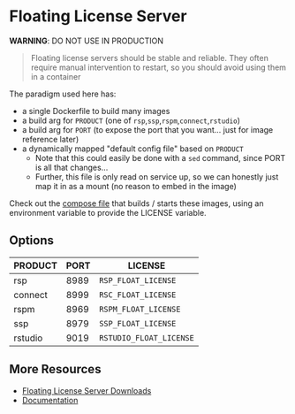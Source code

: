 # Floating License Server

**WARNING**: DO NOT USE IN PRODUCTION

> Floating license servers should be stable and reliable. They often require
> manual intervention to restart, so you should avoid using them in a container

The paradigm used here has:
 - a single Dockerfile to build many images
 - a build arg for `PRODUCT` (one of `rsp`,`ssp`,`rspm`,`connect`,`rstudio`)
 - a build arg for `PORT` (to expose the port that you want... just for image
   reference later)
 - a dynamically mapped "default config file" based on `PRODUCT`
     - Note that this could easily be done with a `sed` command, since PORT is
       all that changes...
     - Further, this file is only read on service up, so we can honestly just
       map it in as a mount (no reason to embed in the image)

Check out the [compose file](docker-compose.yml) that builds / starts
these images, using an environment variable to provide the LICENSE variable.

## Options

| PRODUCT | PORT | LICENSE                 |
|---------|------|-------------------------|
| rsp     | 8989 | `RSP_FLOAT_LICENSE`     |
| connect | 8999 | `RSC_FLOAT_LICENSE`     |
| rspm    | 8969 | `RSPM_FLOAT_LICENSE`    |
| ssp     | 8979 | `SSP_FLOAT_LICENSE`     |
| rstudio | 9019 | `RSTUDIO_FLOAT_LICENSE` |

## More Resources

- [Floating License Server Downloads](https://www.rstudio.com/floating-license-servers/)
- [Documentation](https://support.rstudio.com/hc/en-us/articles/115011574507-Floating-Licenses)
